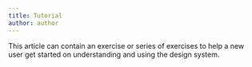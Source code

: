 ```yaml
---
title: Tutorial
author: author
---
```


This article can contain an exercise or series of exercises to help a new user get started on understanding and using the design system.  
